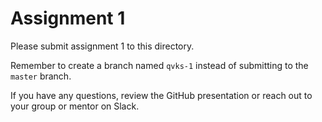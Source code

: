 # Assignment 1

Please submit assignment 1 to this directory.

Remember to create a branch named `qvks-1` 
instead of submitting to the `master` branch.

If you have any questions, review the GitHub presentation or reach
out to your group or mentor on Slack.

